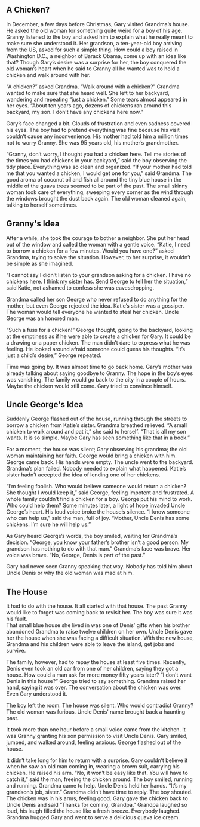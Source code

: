 ## A Chicken?

In December, a few days before Christmas, Gary visited Grandma’s house. He asked the old woman for something quite weird for a boy of his age.
Granny listened to the boy and asked him to explain what he really meant to make sure she understood it.
Her grandson, a ten-year-old boy arriving from the US, asked for such a simple thing. How could a boy raised in Washington D.C., a neighbor of Barack Obama, 
come up with an idea like that? Though Gary’s desire was a surprise for her, the boy conquered the old woman’s heart when he said to
Granny all he wanted was to hold a chicken and walk around with her.


“A chicken?” asked Grandma. “Walk around with a chicken?” Grandma wanted to make sure that she heard well. She left to her backyard, 
wandering and repeating “just a chicken.” Some tears almost appeared in her eyes. “About ten years ago, dozens of chickens ran around this backyard, my son.
I don’t have any chickens here now.” 

Gary’s face changed a bit. Clouds of frustration and even sadness covered his eyes. 
The boy had to pretend everything was fine because his visit couldn’t cause any inconvenience. 
His mother had told him a million times not to worry Granny. She was 95 years old, his mother’s grandmother.


“Granny, don’t worry, I thought you had a chicken here. Tell me stories of the times you had chickens in your backyard,” said the boy observing the tidy place. 
Everything was so clean and organized. 
“If your mother had told me that you wanted a chicken, I would get one for you,” said Grandma. 
The good aroma of coconut oil and fish all around the tiny blue house in the middle of the guava trees seemed to be part of the past.
The small skinny woman took care of everything, sweeping every corner as the wind through the windows brought the dust back again. 
The old woman cleaned again, talking to herself sometimes.  


## Granny's Idea

After a while, she took the courage to bother a neighbor. She put her head out of the window and called the woman with a gentle voice. 
“Katie, I need to borrow a chicken for a few minutes. Would you have one?” asked Grandma, trying to solve the situation. However, to her surprise, 
it wouldn’t be simple as she imagined. 


“I cannot say I didn’t listen to your grandson asking for a chicken. I have no chickens here. I think my sister has. Send George to tell her the situation,” said Katie, not ashamed to confess she was eavesdropping. 


Grandma called her son George who never refused to do anything for the mother, but even George rejected the idea. Katie’s sister was a gossiper. 
The woman would tell everyone he wanted to steal her chicken. Uncle George was an honored man. 


“Such a fuss for a chicken!” George thought, going to the backyard, looking at the emptiness as if he were able to create a chicken for Gary. 
It could be a drawing or a paper chicken. The man didn’t dare to express what he was feeling. He looked around afraid someone could guess his thoughts. 
“It’s just a child’s desire,” George repeated. 


Time was going by. It was almost time to go back home. Gary’s mother was already talking about saying goodbye to Granny. 
The hope in the boy’s eyes was vanishing. The family would go back to the city in a couple of hours.
Maybe the chicken would still come. Gary tried to convince himself. 


##  Uncle George's Idea
Suddenly George flashed out of the house, running through the streets to borrow a chicken from Katie’s sister. 
Grandma breathed relieved. 
“A small chicken to walk around and pat it,” she said to herself. 
“That is all my son wants. It is so simple.  Maybe Gary has seen something like that in a book.”


For a moment, the house was silent; Gary observing his grandma; the old woman maintaining her faith. George would bring a chicken with him.
George came back. His hands were empty. The uncle went to the backyard. Grandma’s plan failed. Nobody needed to explain what happened.
Katie’s sister hadn’t accepted the idea of lending one of her chickens. 


“I’m feeling foolish. Who would believe someone would return a chicken? She thought I would keep it,” said George, feeling impotent and frustrated.
A whole family couldn’t find a chicken for a boy. George put his mind to work. Who could help them? 
Some minutes later, a light of hope invaded Uncle George’s heart.
His loud voice broke the house’s silence. “I know someone who can help us,” said the man, full of joy. 
“Mother, Uncle Denis has some chickens. I’m sure he will help us.” 

As Gary heard George’s words, the boy smiled, waiting for Grandma’s decision.
“George, you know your father’s brother isn’t a good person. 
My grandson has nothing to do with that man.” 
Grandma’s face was brave. Her voice was brave. 
“No, George, Denis is part of the past.”


Gary had never seen Granny speaking that way. 
Nobody has told him about Uncle Denis or why the old woman was mad at him. 

##  The House 

It had to do with the house. It all started with that house. The past Granny would like to forget was coming back to revisit her. The boy was sure it was his fault.  
That small blue house she lived in was one of Denis’ gifts when his brother abandoned Grandma to raise twelve children on her own. Uncle Denis gave 
her the house when she was facing a difficult situation.
With the new house, Grandma and his children were able to leave the island, get jobs and survive.   


The family, however, had to repay the house at least five times. Recently, Denis even took an old car from one of her children, saying they got a house. 
How could a man ask for more money fifty years later? 
“I don’t want Denis in this house?” George tried to say something. Grandma raised her hand, saying it was over. 
The conversation about the chicken was over. Even Gary understood it. 

The boy left the room. 
The house was silent. Who would contradict Granny? The old woman was furious. 
Uncle Denis’ name brought back a haunting past. 

It took more than one hour before a small voice came from the kitchen. It was Granny granting his son permission to visit Uncle Denis.
Gary smiled, jumped, and walked around, feeling anxious.  George flashed out of the house. 


It didn’t take long for him to return with a surprise.  Gary couldn’t believe it when he saw an old man coming in, wearing a brown suit, carrying his chicken. 
He raised his arm. “No, it won’t be easy like that.
You will have to catch it,” said the man, freeing the chicken around. 
The boy smiled, running and running. Grandma came to help. Uncle Denis held her hands. 
“It’s my grandson’s job, sister.”  Grandma didn’t have time to reply. The boy shouted. 
The chicken was in his arms, feeling good. Gary gave the chicken back 
to Uncle Denis and said “Thanks for coming, Grandpa.” 
Grandpa laughed so loud, his laugh filled the house like a fresh breeze.
Everybody laughed. Grandma hugged Gary and went to serve a delicious guava ice cream. 




